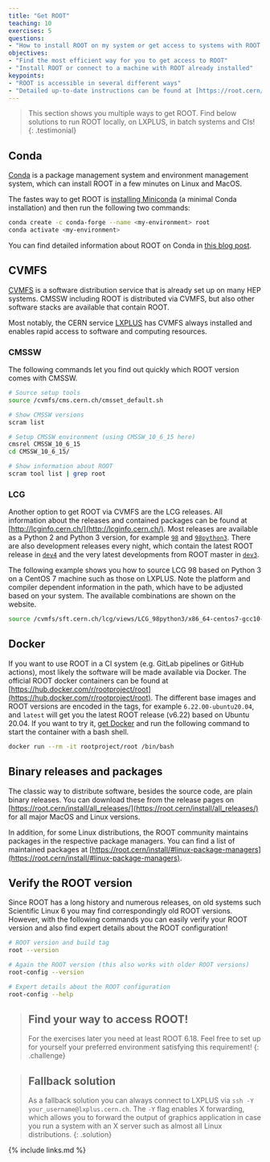 ```yaml
---
title: "Get ROOT"
teaching: 10
exercises: 5
questions:
- "How to install ROOT on my system or get access to systems with ROOT pre-installed?"
objectives:
- "Find the most efficient way for you to get access to ROOT"
- "Install ROOT or connect to a machine with ROOT already installed"
keypoints:
- "ROOT is accessible in several different ways"
- "Detailed up-to-date instructions can be found at [https://root.cern/install](https://root.cern/install)"
---
```


> This section shows you multiple ways to get ROOT. Find below solutions to run ROOT locally, on LXPLUS, in batch systems and CIs!
{: .testimonial}

## Conda

[Conda](https://docs.conda.io/en/latest/) is a package management system and environment management system, which can install ROOT in a few minutes on Linux and MacOS.

The fastes way to get ROOT is [installing Miniconda](https://docs.conda.io/en/latest/miniconda.html) (a minimal Conda installation) and then run the following two commands:

```bash
conda create -c conda-forge --name <my-environment> root
conda activate <my-environment>
```

You can find detailed information about ROOT on Conda in [this blog post](https://iscinumpy.gitlab.io/post/root-conda/).

## CVMFS

[CVMFS](https://cernvm.cern.ch/portal/filesystem) is a software distribution service that is already set up on many HEP systems. CMSSW including ROOT is distributed via CVMFS, but also other software stacks are available that contain ROOT.

Most notably, the CERN service [LXPLUS](http://information-technology.web.cern.ch/services/lxplus-service) has CVMFS always installed and enables rapid access to software and computing resources.

### CMSSW

The following commands let you find out quickly which ROOT version comes with CMSSW.

```bash
# Source setup tools
source /cvmfs/cms.cern.ch/cmsset_default.sh

# Show CMSSW versions
scram list

# Setup CMSSW environment (using CMSSW_10_6_15 here)
cmsrel CMSSW_10_6_15
cd CMSSW_10_6_15/

# Show information about ROOT
scram tool list | grep root
```

### LCG

Another option to get ROOT via CVMFS are the LCG releases. All information about the releases and contained packages can be found at [http://lcginfo.cern.ch/](http://lcginfo.cern.ch/). Most releases are available as a Python 2 and Python 3 version, for example [`98`](http://lcginfo.cern.ch/release/98/) and [`98python3`](http://lcginfo.cern.ch/release/98python3/). There are also development releases every night, which contain the latest ROOT release in [`dev4`](http://lcginfo.cern.ch/release/dev4/) and the very latest developments from ROOT master in [`dev3`](http://lcginfo.cern.ch/release/dev3/).

The following example shows you how to source LCG 98 based on Python 3 on a CentOS 7 machine such as those on LXPLUS. Note the platform and compiler dependent information in the path, which have to be adjusted based on your system. The available combinations are shown on the website.

```bash
source /cvmfs/sft.cern.ch/lcg/views/LCG_98python3/x86_64-centos7-gcc10-opt/setup.sh
```

## Docker

If you want to use ROOT in a CI system (e.g. GitLab pipelines or GitHub actions), most likely the software will be made available via Docker. The official ROOT docker containers can be found at [https://hub.docker.com/r/rootproject/root](https://hub.docker.com/r/rootproject/root). The different base images and ROOT versions are encoded in the tags, for example `6.22.00-ubuntu20.04`, and `latest` will get you the latest ROOT release (v6.22) based on Ubuntu 20.04. If you want to try it, [get Docker](https://docs.docker.com/get-docker/) and run the following command to start the container with a bash shell.

```bash
docker run --rm -it rootproject/root /bin/bash
```

## Binary releases and packages

The classic way to distribute software, besides the source code, are plain binary releases. You can download these from the release pages on [https://root.cern/install/all_releases/](https://root.cern/install/all_releases/) for all major MacOS and Linux versions.

In addition, for some Linux distributions, the ROOT community maintains packages in the respective package managers. You can find a list of maintained packages at [https://root.cern/install/#linux-package-managers](https://root.cern/install/#linux-package-managers).

## Verify the ROOT version

Since ROOT has a long history and numerous releases, on old systems such Scientific Linux 6 you may find correspondingly old ROOT versions. However, with the following commands you can easily verify your ROOT version and also find expert details about the ROOT configuration!

```bash
# ROOT version and build tag
root --version

# Again the ROOT version (this also works with older ROOT versions)
root-config --version

# Expert details about the ROOT configuration
root-config --help
```

> ## Find your way to access ROOT!
> For the exercises later you need at least ROOT 6.18. Feel free to set up for yourself your preferred environment satisfying this requirement!
{: .challenge}


> ## Fallback solution
> As a fallback solution you can always connect to LXPLUS via `ssh -Y your_username@lxplus.cern.ch`. The `-Y` flag enables X forwarding, which allows you to forward the output of graphics application in case you run a system with an X server such as almost all Linux distributions.
{: .solution}

{% include links.md %}
